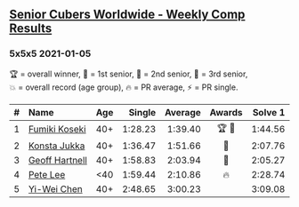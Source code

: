 <style>table {white-space: nowrap;}</style>

## [Senior Cubers Worldwide - Weekly Comp Results](/scw-comp/results/)
### 5x5x5 2021-01-05

<span style="white-space: nowrap;">🏆 = overall winner</span>, <span style="white-space: nowrap;">🥇 = 1st senior</span>, <span style="white-space: nowrap;">🥈 = 2nd senior</span>, <span style="white-space: nowrap;">🥉 = 3rd senior</span>, <span style="white-space: nowrap;">💥 = overall record (age group)</span>, <span style="white-space: nowrap;">🔥 = PR average</span>, <span style="white-space: nowrap;">⚡ = PR single</span>.

| # | Name | Age | Single | Average | Awards | Solve 1 | Solve 2 | Solve 3 | Solve 4 | Solve 5 | Video |
| :--: | :-- | :--: | --: | --: | :--: | --: | --: | --: | --: | --: | :-- |
| 1 | [Fumiki Koseki](../../persons/fumiki_koseki/555.md) | 40+ | 1:28.23 | 1:39.40 | 🏆 🥇 | 1:44.56 | 1:46.11 | 1:38.82 | 1:34.83 | 1:28.23 | [Desktop](https://www.facebook.com/events/438895340619582/permalink/442888043553645) / [Mobile](https://m.facebook.com/events/438895340619582?view=permalink&id=442888043553645) |
| 2 | [Konsta Jukka](../../persons/konsta_jukka/555.md) | 40+ | 1:36.47 | 1:51.66 | 🥈 | 2:07.76 | 1:52.00 | 1:53.87 | 1:49.12 | 1:36.47 | [Desktop](https://www.facebook.com/events/438895340619582/permalink/442976400211476) / [Mobile](https://m.facebook.com/events/438895340619582?view=permalink&id=442976400211476) |
| 3 | [Geoff Hartnell](../../persons/geoff_hartnell/555.md) | 40+ | 1:58.83 | 2:03.94 | 🥉 | 2:05.27 | 1:58.83 | 2:06.71 | 2:03.69 | 2:02.85 | [Desktop](https://www.facebook.com/events/438895340619582/permalink/440462017129581) / [Mobile](https://m.facebook.com/events/438895340619582?view=permalink&id=440462017129581) |
| 4 | [Pete Lee](../../persons/pete_lee/555.md) | <40 | 1:59.44 | 2:10.86 | 🔥 | 2:28.74 | 2:11.62 | 1:59.44 | 2:15.44 | 2:05.53 | [Desktop](https://www.facebook.com/events/438895340619582/permalink/440529427122840) / [Mobile](https://m.facebook.com/events/438895340619582?view=permalink&id=440529427122840) |
| 5 | [Yi-Wei Chen](../../persons/yi_wei_chen/555.md) | 40+ | 2:48.65 | 3:00.23 |  | 3:09.08 | 3:02.97 | 2:48.65 | DNS | DNS | [Desktop](https://www.facebook.com/events/438895340619582/permalink/442829576892825) / [Mobile](https://m.facebook.com/events/438895340619582?view=permalink&id=442829576892825) |

<!-- Global site tag (gtag.js) - Google Analytics -->
<script async src="https://www.googletagmanager.com/gtag/js?id=UA-86348435-3"></script>
<script>window.dataLayer = window.dataLayer || []; function gtag() {dataLayer.push(arguments);} gtag('js', new Date()); gtag('config', 'UA-86348435-3');</script>

